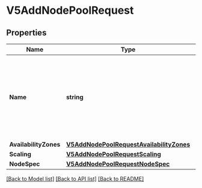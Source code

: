 # V5AddNodePoolRequest

## Properties

Name | Type | Description | Notes
------------ | ------------- | ------------- | -------------
**Name** | **string** | Node pool name. _(Length between 1-100, cannot contain control codes such as newline.)_  | [optional] 
**AvailabilityZones** | [**V5AddNodePoolRequestAvailabilityZones**](V5AddNodePoolRequest_availability_zones.md) |  | [optional] 
**Scaling** | [**V5AddNodePoolRequestScaling**](V5AddNodePoolRequest_scaling.md) |  | [optional] 
**NodeSpec** | [**V5AddNodePoolRequestNodeSpec**](V5AddNodePoolRequestNodeSpec.md) |  | [optional] 

[[Back to Model list]](../README.md#documentation-for-models) [[Back to API list]](../README.md#documentation-for-api-endpoints) [[Back to README]](../README.md)


